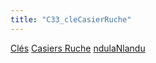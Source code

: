 ```yaml
---
title: "C33_cleCasierRuche"
---
```


[Clés](notes/equipements/cles/C_Clés.md) [Casiers Ruche](notes/equipements/consommables/C_CasierRuche.md) [ndulaNlandu](notes/utilisateurs/beneficiaires/ndulaNlandu.md)